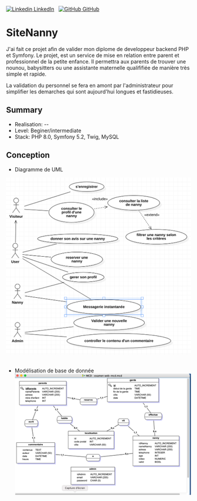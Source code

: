 [![Linkedin](https://i.stack.imgur.com/gVE0j.png) LinkedIn](https://www.linkedin.com/in/rhudyemangoye/)
&nbsp;
[![GitHub](https://i.stack.imgur.com/tskMh.png) GitHub](https://github.com/elsarhudye/)

# SiteNanny

J'ai fait ce projet afin de valider mon diplome de developpeur backend PHP et Symfony.
Le projet, est un service de mise en relation entre parent et professionnel de la petite enfance. Il permettra aux parents de trouver une nounou, babysitters ou une assistante maternelle qualififiée de manière très simple et rapide.

La validation du personnel se fera en amont par l'administrateur pour  simplifier les demarches qui sont aujourd'hui longues et fastidieuses.

## Summary

- Realisation: -- 
- Level: Beginer/intermediate
- Stack: PHP 8.0, Symfony 5.2, Twig, MySQL

## Conception

- Diagramme de UML

![Alt text](./github_media/img1.png?raw=true "SiteNanny ")
&nbsp;

- Modélisation de base de donnée
![Alt text](./github_media/img2.png?raw=true "SiteNanny ")
&nbsp;


